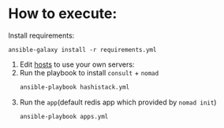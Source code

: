 # How to execute:

Install requirements:
```
ansible-galaxy install -r requirements.yml
```

1. Edit [hosts](https://github.com/krim/hashicorp/blob/master/hosts) to use your own servers:
2. Run the playbook to install `consult` + `nomad`
    ```bash
    ansible-playbook hashistack.yml
    ```
3. Run the `app`(default redis app which provided by `nomad init`)
    ```bash
    ansible-playbook apps.yml
    ```
